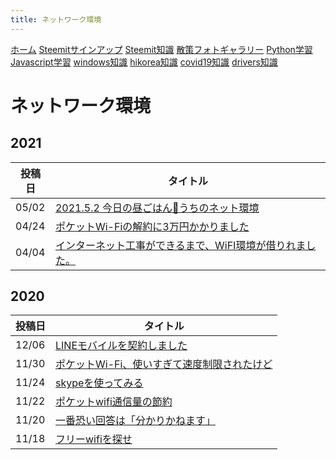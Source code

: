 ```yaml
---
title: ネットワーク環境
---
```


[ホーム](../) [Steemitサインアップ](./steemitsignup.html) [Steemit知識](./steemittips.html) [散策フォトギャラリー](./photogarally.html) [Python学習](./python.html) [Javascript学習](./javascript.html) [windows知識](./windowstips.html) [hikorea知識](./hikorea.html) [covid19知識](./covid19tips.html) [drivers知識](./driverslicense.html)


# ネットワーク環境

## 2021

|投稿日|タイトル|
|---|---|
|05/02|[2021.5.2 今日の昼ごはん🍙うちのネット環境](https://steemit.com/hive-161179/@yasu/2021-5-2)|
|04/24|[ポケットWi-Fiの解約に3万円かかりました](https://steemit.com/hive-161179/@yasu/wi-fi-3-yen)|
|04/04|[インターネット工事ができるまで、WiFI環境が借りれました。](https://steemit.com/hive-161179/@yasu/2banwt-wifi)|


## 2020

|投稿日|タイトル|
|---|---|
|12/06|[LINEモバイルを契約しました](https://steemit.com/japanese/@yasu/line)|
|11/30|[ポケットWi-Fi、使いすぎて速度制限されたけど](https://steemit.com/japanese/@yasu/wi-fi)|
|11/24|[skypeを使ってみる](https://steemit.com/japanese/@yasu/skype)|
|11/22|[ポケットwifi通信量の節約](https://steemit.com/japanese/@yasu/vzqce-wifi)|
|11/20|[一番恐い回答は「分かりかねます」](https://steemit.com/japanese/@yasu/5hmnxw)|
|11/18|[フリーwifiを探せ](https://steemit.com/japanese/@yasu/4druxg-wifi)|
